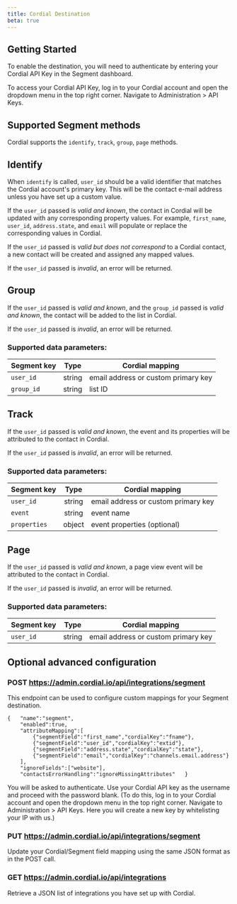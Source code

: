 ```yaml
---
title: Cordial Destination
beta: true
---
```


## Getting Started

To enable the destination, you will need to authenticate by entering your Cordial API Key in the Segment dashboard.

To access your Cordial API Key, log in to your Cordial account and open the dropdown menu in the top right corner. Navigate to Administration > API Keys.

## Supported Segment methods

Cordial supports the `identify`, `track`, `group`, `page` methods.

## Identify

When `identify` is called, `user_id` should be a valid identifier that matches the Cordial account's primary key. This will be the contact e-mail address unless you have set up a custom value.

If the `user_id` passed is _valid and known_, the contact in Cordial will be updated with any corresponding property values. For example, `first_name`, `user_id`, `address.state`, and `email` will populate or replace the corresponding values in Cordial.

If the `user_id` passed is _valid but does not correspond_ to a Cordial contact, a new contact will be created and assigned any mapped values.

If the `user_id` passed is _invalid_, an error will be returned.

## Group

If the `user_id` passed is _valid and known_, and the `group_id` passed is _valid and known_, the contact will be added to the list in Cordial.

If the `user_id` passed is _invalid_, an error will be returned.

### Supported data parameters:
| Segment key        | Type           | Cordial mapping  |
| ------------- |:-------------:| -----|
| `user_id`     | string | email address or custom primary key |
| `group_id`      | string      |   list ID |

## Track
If the `user_id` passed is _valid and known_, the event and its properties will be attributed to the contact in Cordial.

If the `user_id` passed is _invalid_, an error will be returned.

### Supported data parameters:
| Segment key        | Type           | Cordial mapping  |
| ------------- |:-------------:| -----|
| `user_id`     | string | email address or custom primary key |
| `event`      | string | event name |
| `properties` | object | event properties (optional) |

## Page
If the `user_id` passed is _valid and known_, a page view event will be  attributed to the contact in Cordial.

If the `user_id` passed is _invalid_, an error will be returned.
### Supported data parameters:
| Segment key        | Type           | Cordial mapping  |
| ------------- |:-------------:| -----|
| `user_id`     | string | email address or custom primary key |

## Optional advanced configuration

### POST https://admin.cordial.io/api/integrations/segment
This endpoint can be used to configure custom mappings for your Segment destination.

```
{   "name":"segment",
    "enabled":true,
    "attributeMapping":[
        {"segmentField":"first_name","cordialKey":"fname"},
        {"segmentField":"user_id","cordialKey":"extid"},
        {"segmentField":"address.state","cordialKey":"state"},
        {"segmentField":"email","cordialKey":"channels.email.address"}
    ],
    "ignoreFields":["website"],
    "contactsErrorHandling":"ignoreMissingAttributes"   }
```
You will be asked to authenticate. Use your Cordial API key as the username and proceed with the password blank. (To do this, log in to your Cordial account and open the dropdown menu in the top right corner. Navigate to Administration > API Keys. Here you will create a new key by whitelisting your IP with us.)

### PUT https://admin.cordial.io/api/integrations/segment
Update your Cordial/Segment field mapping using the same JSON format as in the POST call.

### GET https://admin.cordial.io/api/integrations
Retrieve a JSON list of integrations you have set up with Cordial.
